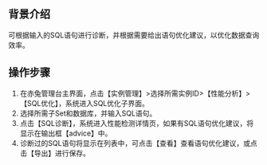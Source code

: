 ## 背景介绍
可根据输入的SQL语句进行诊断，并根据需要给出语句优化建议，以优化数据查询效率。
## 操作步骤
1. 在赤兔管理台主界面，点击【实例管理】>选择所需实例ID>【性能分析】>【SQL优化】，系统进入SQL优化子界面。
2. 选择所需子Set和数据库，并输入SQL语句。
3. 点击【SQL诊断】，系统进入性能检测详情页，如果有SQL语句优化建议，将显示在输出框【advice】中。
4. 诊断过的SQL语句将显示在列表中，可点击【查看】查看语句优化建议，或点击【导出】进行保存。
